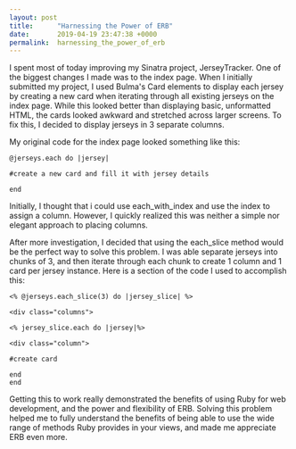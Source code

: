 ```yaml
---
layout: post
title:      "Harnessing the Power of ERB"
date:       2019-04-19 23:47:38 +0000
permalink:  harnessing_the_power_of_erb
---
```



I spent most of today improving my Sinatra project, JerseyTracker. One of the biggest changes I made was to the index page. When I initially submitted my project, I used Bulma's Card elements to display each jersey by creating a new card when iterating through all existing jerseys on the index page. While this looked better than displaying basic, unformatted HTML, the cards looked awkward and stretched across larger screens. To fix this, I decided to display jerseys in 3 separate columns.

My original code for the index page looked something like this:

```
@jerseys.each do |jersey|

#create a new card and fill it with jersey details

end
```

Initially, I thought that i could use each_with_index and use the index to assign a column. However, I quickly realized this was neither a simple nor elegant approach to placing columns. 

After more investigation, I decided that using the each_slice method would be the perfect way to solve this problem. I was able separate jerseys into chunks of 3, and then iterate through each chunk to create 1 column and 1 card per jersey instance. Here is a section of the code I used to accomplish this:

```
<% @jerseys.each_slice(3) do |jersey_slice| %>

<div class="columns">

<% jersey_slice.each do |jersey|%>

<div class="column">

#create card

end
end
```


Getting this to work really demonstrated the benefits of using Ruby for web development, and the power and flexibility of ERB. Solving this problem helped me to fully understand the benefits of being able to use the wide range of methods Ruby provides in your views, and made me appreciate ERB even more.
